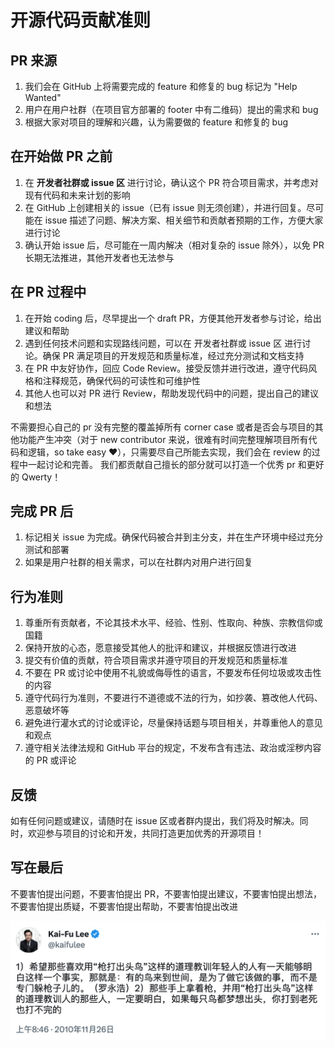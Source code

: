 # 开源代码贡献准则

## PR 来源

1. 我们会在 GitHub 上将需要完成的 feature 和修复的 bug 标记为 "Help Wanted"
2. 用户在用户社群（在项目官方部署的 footer 中有二维码）提出的需求和 bug
3. 根据大家对项目的理解和兴趣，认为需要做的 feature 和修复的 bug

## 在开始做 PR 之前

1. 在 **开发者社群或 issue 区** 进行讨论，确认这个 PR 符合项目需求，并考虑对现有代码和未来计划的影响
2. 在 GitHub 上创建相关的 issue（已有 issue 则无须创建），并进行回复。尽可能在 issue 描述了问题、解决方案、相关细节和贡献者预期的工作，方便大家进行讨论
3. 确认开始 issue 后，尽可能在一周内解决（相对复杂的 issue 除外），以免 PR 长期无法推进，其他开发者也无法参与

## 在 PR 过程中

1. 在开始 coding 后，尽早提出一个 draft PR，方便其他开发者参与讨论，给出建议和帮助
2. 遇到任何技术问题和实现路线问题，可以在 开发者社群或 issue 区 进行讨论。确保 PR 满足项目的开发规范和质量标准，经过充分测试和文档支持
3. 在 PR 中友好协作，回应 Code Review。接受反馈并进行改进，遵守代码风格和注释规范，确保代码的可读性和可维护性
4. 其他人也可以对 PR 进行 Review，帮助发现代码中的问题，提出自己的建议和想法

不需要担心自己的 pr 没有完整的覆盖掉所有 corner case 或者是否会与项目的其他功能产生冲突（对于 new contributor 来说，很难有时间完整理解项目所有代码和逻辑，so take easy ❤️），只需要尽自己所能去实现，我们会在 review 的过程中一起讨论和完善。 我们都贡献自己擅长的部分就可以打造一个优秀 pr 和更好的 Qwerty！

## 完成 PR 后

1. 标记相关 issue 为完成。确保代码被合并到主分支，并在生产环境中经过充分测试和部署
2. 如果是用户社群的相关需求，可以在社群内对用户进行回复

## 行为准则

1. 尊重所有贡献者，不论其技术水平、经验、性别、性取向、种族、宗教信仰或国籍
2. 保持开放的心态，愿意接受其他人的批评和建议，并根据反馈进行改进
3. 提交有价值的贡献，符合项目需求并遵守项目的开发规范和质量标准
4. 不要在 PR 或讨论中使用不礼貌或侮辱性的语言，不要发布任何垃圾或攻击性的内容
5. 遵守代码行为准则，不要进行不道德或不法的行为，如抄袭、篡改他人代码、恶意破坏等
6. 避免进行灌水式的讨论或评论，尽量保持话题与项目相关，并尊重他人的意见和观点
7. 遵守相关法律法规和 GitHub 平台的规定，不发布含有违法、政治或淫秽内容的 PR 或评论

## 反馈

如有任何问题或建议，请随时在 issue 区或者群内提出，我们将及时解决。同时，欢迎参与项目的讨论和开发，共同打造更加优秀的开源项目！

## 写在最后

不要害怕提出问题，不要害怕提出 PR，不要害怕提出建议，不要害怕提出想法，不要害怕提出质疑，不要害怕提出帮助，不要害怕提出改进

![kai-fu](./kai-fu.png)
